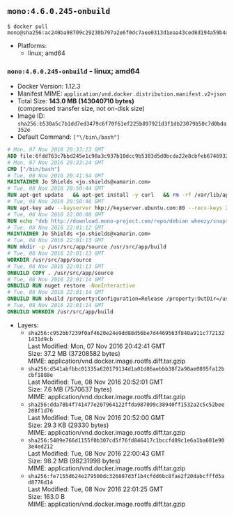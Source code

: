 ## `mono:4.6.0.245-onbuild`

```console
$ docker pull mono@sha256:ac240ba98709c29230b797a2e6f0dc7aee0313d1eaa43ced8d194a59b4d561a2
```

-	Platforms:
	-	linux; amd64

### `mono:4.6.0.245-onbuild` - linux; amd64

-	Docker Version: 1.12.3
-	Manifest MIME: `application/vnd.docker.distribution.manifest.v2+json`
-	Total Size: **143.0 MB (143040710 bytes)**  
	(compressed transfer size, not on-disk size)
-	Image ID: `sha256:b530a5c7b1dd7ed3479c6f70f61ef225b897921d3f1db23079b50c7d0bda352e`
-	Default Command: `["\/bin\/bash"]`

```dockerfile
# Mon, 07 Nov 2016 20:33:23 GMT
ADD file:6fdd763c7bbd245e1c98a3c937b10dcc9b5383d5d0bcda22e8cbfeb6746932da in / 
# Mon, 07 Nov 2016 20:33:24 GMT
CMD ["/bin/bash"]
# Tue, 08 Nov 2016 20:41:54 GMT
MAINTAINER Jo Shields <jo.shields@xamarin.com>
# Tue, 08 Nov 2016 20:50:44 GMT
RUN apt-get update   && apt-get install -y curl   && rm -rf /var/lib/apt/lists/*
# Tue, 08 Nov 2016 20:50:46 GMT
RUN apt-key adv --keyserver hkp://keyserver.ubuntu.com:80 --recv-keys 3FA7E0328081BFF6A14DA29AA6A19B38D3D831EF
# Tue, 08 Nov 2016 22:00:00 GMT
RUN echo "deb http://download.mono-project.com/repo/debian wheezy/snapshots/4.6.0.245 main" > /etc/apt/sources.list.d/mono-xamarin.list   && apt-get update   && apt-get install -y binutils mono-devel ca-certificates-mono fsharp mono-vbnc nuget referenceassemblies-pcl   && rm -rf /var/lib/apt/lists/* /tmp/*
# Tue, 08 Nov 2016 22:01:12 GMT
MAINTAINER Jo Shields <jo.shields@xamarin.com>
# Tue, 08 Nov 2016 22:01:13 GMT
RUN mkdir -p /usr/src/app/source /usr/src/app/build
# Tue, 08 Nov 2016 22:01:13 GMT
WORKDIR /usr/src/app/source
# Tue, 08 Nov 2016 22:01:13 GMT
ONBUILD COPY . /usr/src/app/source
# Tue, 08 Nov 2016 22:01:14 GMT
ONBUILD RUN nuget restore -NonInteractive
# Tue, 08 Nov 2016 22:01:14 GMT
ONBUILD RUN xbuild /property:Configuration=Release /property:OutDir=/usr/src/app/build/
# Tue, 08 Nov 2016 22:01:14 GMT
ONBUILD WORKDIR /usr/src/app/build
```

-	Layers:
	-	`sha256:c952bb7239f0af4620e24e9dd88d56be7d4469563f840a911c7721321431d9cb`  
		Last Modified: Mon, 07 Nov 2016 20:42:41 GMT  
		Size: 37.2 MB (37208582 bytes)  
		MIME: application/vnd.docker.image.rootfs.diff.tar.gzip
	-	`sha256:d541abfbbc01335a620179134d1a01d86aebbb38f2a90ae0895fa12bcbf1888e`  
		Last Modified: Tue, 08 Nov 2016 20:52:01 GMT  
		Size: 7.6 MB (7570637 bytes)  
		MIME: application/vnd.docker.image.rootfs.diff.tar.gzip
	-	`sha256:dda78b4f741477e207964122ffda987099c38940ff1532a2c5c52bee288f1d76`  
		Last Modified: Tue, 08 Nov 2016 20:52:00 GMT  
		Size: 29.3 KB (29330 bytes)  
		MIME: application/vnd.docker.image.rootfs.diff.tar.gzip
	-	`sha256:5409e766d1155f0b307cd5f76fd846417c1bccfd89c1e6a1ba601e903e4ed212`  
		Last Modified: Tue, 08 Nov 2016 22:00:43 GMT  
		Size: 98.2 MB (98231998 bytes)  
		MIME: application/vnd.docker.image.rootfs.diff.tar.gzip
	-	`sha256:fe7155d624e279500dc326807d3f1b4cfdd6bc8fae2f20dabcfffd5ad8776d14`  
		Last Modified: Tue, 08 Nov 2016 22:01:25 GMT  
		Size: 163.0 B  
		MIME: application/vnd.docker.image.rootfs.diff.tar.gzip
